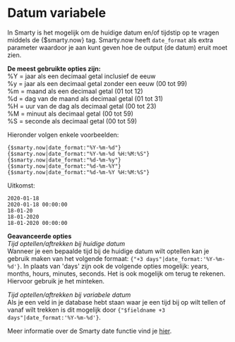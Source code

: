 # Datum variabele
In Smarty is het mogelijk om de huidige datum en/of tijdstip op te vragen middels de {$smarty.now} tag.
Smarty.now heeft `date_format` als extra parameter waardoor je aan kunt geven hoe de output (de datum) eruit moet zien.

**De meest gebruikte opties zijn:**  
%Y  = jaar als een decimaal getal inclusief de eeuw  
%y  = jaar als een decimaal getal zonder een eeuw (00 tot 99)  
%m  = maand als een decimaal getal (01 tot 12)  
%d  = dag van de maand als decimaal getal (01 tot 31)  
%H  = uur van de dag als decimaal getal (00 tot 23)  
%M  = minuut als decimaal getal (00 tot 59)  
%S  = seconde als decimaal getal (00 tot 59)  

Hieronder volgen enkele voorbeelden:
```
{$smarty.now|date_format:"%Y-%m-%d"}
{$smarty.now|date_format:"%Y-%m-%d %H:%M:%S"}
{$smarty.now|date_format:"%d-%m-%y"}
{$smarty.now|date_format:"%d-%m-%Y"}
{$smarty.now|date_format:"%d-%m-%Y %H:%M:%S"}
``` 
Uitkomst:
``` 
2020-01-18
2020-01-18 00:00:00
18-01-20
18-01-2020
18-01-2020 00:00:00
```

**Geavanceerde opties**  
*Tijd optellen/aftrekken bij huidige datum*  
Wanneer je een bepaalde tijd bij de huidige datum wilt optellen kan je gebruik maken van het volgende formaat: `{"+3 days"|date_format:'%Y-%m-%d'}`. In plaats van 'days' zijn ook de volgende opties mogelijk: years, months, hours, minutes, seconds. Het is ook mogelijk om terug te rekenen. Hiervoor gebruik je het minteken.  

*Tijd optellen/aftrekken bij variabele datum*  
Als je een veld in je database hebt staan waar je een tijd bij op wilt tellen of vanaf wilt trekken is dit mogelijk door `{"$fieldname +3 days"|date_format:'%Y-%m-%d'}`.




Meer informatie over de Smarty date functie vind je [hier](https://www.smarty.net/docs/en/language.modifier.date.format.tpl).
